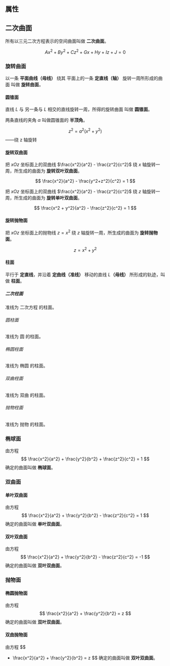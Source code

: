 
## 属性

## 二次曲面

所有以三元二次方程表示的空间曲面叫做 **二次曲面**。

$$ 
Ax^2 + By^2 + Cz^2 + Gx + Hy + Iz + J = 0
$$

### 旋转曲面

以一条 **平面曲线（母线）** 绕其 平面上的一条 **定直线（轴）** 旋转一周所形成的曲面 叫做 **旋转曲面**。

#### 圆锥面

直线 $L$ 与 另一条与 $L$ 相交的直线旋转一周，所得的旋转曲面 叫做 **圆锥面**。

两条直线的夹角 $\alpha$ 叫做圆锥面的 **半顶角**。

$$ z^2 = a^2 (x^2 + y^2) $$
——绕 z 轴旋转

#### 旋转双曲面

把 $xOz$ 坐标面上的双曲线 $\frac{x^2}{a^2} - \frac{z^2}{c^2}$ 绕 $x$ 轴旋转一周，所生成的曲面为 **旋转双叶双曲面**。

$$
\frac{x^2}{a^2} - \frac{y^2+z^2}{c^2} = 1
$$

把 $xOz$ 坐标面上的双曲线 $\frac{x^2}{a^2} - \frac{z^2}{c^2}$ 绕 $z$ 轴旋转一周，所生成的曲面为 **旋转单叶双曲面**。

$$
\frac{x^2 + y^2}{a^2} - \frac{z^2}{c^2} = 1
$$

#### 旋转抛物面

把 $xOz$ 坐标面上的抛物线 $z = x^2$ 绕 $z$ 轴旋转一周，所生成的曲面为 **旋转抛物面**。

$$
z = x^2 + y^2
$$

#### 柱面

平行于 **定直线**，并沿着 **定曲线（准线）** 移动的直线 $L$**（母线）** 所形成的轨迹，叫做 **柱面**。

##### 二次柱面

准线为 二次方程 的柱面。

###### 圆柱面

准线为 圆 的柱面。

###### 椭圆柱面

准线为 椭圆 的柱面。

###### 双曲柱面

准线为 双曲 的柱面。

###### 抛物柱面

准线为 抛物 的柱面。

### 椭球面

由方程
$$
\frac{x^2}{a^2} + \frac{y^2}{b^2} + \frac{z^2}{c^2} = 1
$$
确定的曲面叫做 **椭球面**。

### 双曲面

#### 单叶双曲面
由方程
$$
\frac{x^2}{a^2} + \frac{y^2}{b^2} - \frac{z^2}{c^2} = 1
$$
确定的曲面叫做 **单叶双曲面**。

#### 双叶双曲面
由方程
$$
\frac{x^2}{a^2} + \frac{y^2}{b^2} - \frac{z^2}{c^2} = -1
$$
确定的曲面叫做 **双叶双曲面**。

### 抛物面

#### 椭圆抛物面

由方程
$$
\frac{x^2}{a^2} + \frac{y^2}{b^2} = z
$$
确定的曲面叫做 **双叶双曲面**。

#### 双曲抛物面

由方程
$$
- \frac{x^2}{a^2} + \frac{y^2}{b^2} = z
$$
确定的曲面叫做 **双叶双曲面**。

